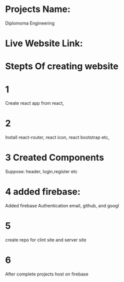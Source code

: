 # Projects Name:
Diplomoma Engineering

# Live Website Link:

# Stepts Of creating website
# 1
Create react app from react,
# 2 
Install react-router, react icon, react bootstrap etc,
# 3 Created Components
Suppose: header, login,register etc
# 4 added firebase:
Added firebase Authentication email, github, and googl
# 5
create repo for clint site and server site
# 6 
After complete projects 
host on firebase

